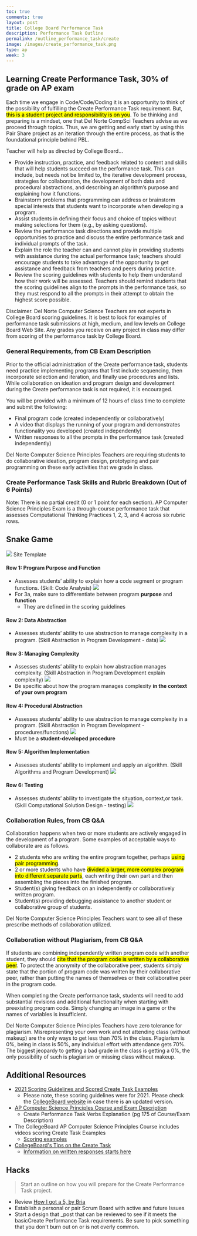 ```yaml
---
toc: true
comments: true
layout: post
title: College Board Performance Task
description: Performance Task Outline
permalink: /outline_performance_task/create
image: /images/create_performance_task.png
type: ap
week: 3
---
```


## Learning Create Performance Task, 30% of grade on AP exam

Each time we engage in Code/Code/Coding it is an opportunity to think of the possibility of fulfilling the Create Performance Task requirement. But, <mark>this is a student project and responsibility is on you</mark>. To be thinking and preparing is a mindset, one that Del Norte CompSci Teachers advise as we proceed through topics. Thus, we are getting and early start by using this Pair Share project as an iteration through the entire process, as that is the foundational principle behind PBL.

Teacher will help as directed by College Board...

- Provide instruction, practice, and feedback related to content and skills that will help students succeed on the performance task. This can include, but needs
  not be limited to, the iterative development process, strategies for collaboration,
  the development of both data and procedural abstractions, and describing an
  algorithm’s purpose and explaining how it functions.
- Brainstorm problems that programming can address or brainstorm special
  interests that students want to incorporate when developing a program.
- Assist students in defining their focus and choice of topics without making
  selections for them (e.g., by asking questions).
- Review the performance task directions and provide multiple opportunities to
  practice and discuss the entire performance task and individual prompts of
  the task.
- Explain the role the teacher can and cannot play in providing students with
  assistance during the actual performance task; teachers should encourage
  students to take advantage of the opportunity to get assistance and feedback from
  teachers and peers during practice.
- Review the scoring guidelines with students to help them understand how their
  work will be assessed. Teachers should remind students that the scoring guidelines
  align to the prompts in the performance task, so they must respond to all the
  prompts in their attempt to obtain the highest score possible.

Disclaimer. Del Norte Computer Science Teachers are not experts in College Board scoring guidelines. It is best to look for examples of performance task submissions at high, medium, and low levels on College Board Web Site. Any grades you receive on any project in class may differ from scoring of the performance task by College Board.

### General Requirements, from CB Exam Description

Prior to the official administration of the Create performance task, students need
practice implementing programs that first include sequencing, then incorporate
selection and iteration, and finally use procedures and lists. While collaboration on ideation and program design and development during the Create performance task is not required, it is encouraged.

You will be provided with a minimum of 12 hours of class time to complete and
submit the following:

- Final program code (created independently or collaboratively)
- A video that displays the running of your program and demonstrates
  functionality you developed (created independently)
- Written responses to all the prompts in the performance task
  (created independently)

Del Norte Computer Science Principles Teachers are requiring students to do collaborative ideation, program design, prototyping and pair programming on these early activities that we grade in class.

### Create Performance Task Skills and Rubric Breakdown (Out of 6 Points)

Note: There is no partial credit (0 or 1 point for each section).
AP Computer Science Principles Exam is a through-course performance task that assesses Computational Thinking Practices 1, 2, 3, and 4 across six rubric rows.

## Snake Game
![]({{site.baseurl}}/images/SNAKE.png)
Site Template


#### Row 1: Program Purpose and Function

- Assesses students’ ability to explain how a code segment or program functions. (Skill: Code Analysis)
  ![]({{site.baseurl}}/images/performance_task_rubric/1.png)
- For 3a, make sure to differentiate between program **purpose** and **function**
  - They are defined in the scoring guidelines

#### Row 2: Data Abstraction

- Assesses students’ ability to use abstraction to manage complexity in a program. (Skill Abstraction in Program Development - data)
  ![]({{site.baseurl}}/images/performance_task_rubric/2.png)

#### Row 3: Managing Complexity

- Assesses students’ ability to explain how abstraction manages complexity. (Skill Abstraction in Program Development explain complexity)
  ![]({{site.baseurl}}/images/performance_task_rubric/3.png)
- Be specific about how the program manages complexity **in the context of your own program**

#### Row 4: Procedural Abstraction

- Assesses students’ ability to use abstraction to manage complexity in a program. (Skill Abstraction in Program Development - procedures/functions)
  ![]({{site.baseurl}}/images/performance_task_rubric/4.png)
- Must be a **student-developed procedure**

#### Row 5: Algorithm Implementation

- Assesses students’ ability to implement and apply an algorithm. (Skill Algorithms and Program Development)
  ![]({{site.baseurl}}/images/performance_task_rubric/5.png)

#### Row 6: Testing

- Assesses students’ ability to investigate the situation, context,or task. (Skill Computational Solution Design - testing)
  ![]({{site.baseurl}}/images/performance_task_rubric/6.png)

### Collaboration Rules, from CB Q&A

Collaboration happens when two or more students are actively engaged in the development of a program. Some examples of acceptable ways to collaborate are as follows.

- 2 students who are writing the entire program together, perhaps <mark>using pair programming</mark>.
- 2 or more students who have <mark>divided a larger, more complex program into different separate parts</mark>, each writing their own part and then assembling the pieces into the finished program.
- Student(s) giving feedback on an independently or collaboratively written program.
- Student(s) providing debugging assistance to another student or collaborative group of students.

Del Norte Computer Science Principles Teachers want to see all of these prescribe methods of collaboration utilized.

### Collaboration without Plagiarism, from CB Q&A

If students are combining independently written program code with another student, they should <mark>cite that the program code is written by a collaborative peer</mark>. To protect the anonymity of the collaborative peer, students simply state that the portion of program code was written by their collaborative peer, rather than putting the names of themselves or their collaborative peer in the program code.

When completing the Create performance task, students will need to add substantial revisions and additional functionality when starting with preexisting program code.
Simply changing an image in a game or the names of variables is insufficient.

Del Norte Computer Science Principles Teachers have zero tolerance for plagiarism. Misrepresenting your own work and not attending class (without makeup) are the only ways to get less than 70% in the class. Plagiarism is 0%, being in class is 50%, any individual effort with attendance gets 70%. The biggest jeopardy to getting a bad grade in the class is getting a 0%, the only possibility of such is plagiarism or missing class without makeup.

## Additional Resources

- [2021 Scoring Guidelines and Scored Create Task Examples](https://apcentral.collegeboard.org/courses/ap-computer-science-principles/exam)
    - Please note, these scoring guidelines were for 2021. Please check the [CollegeBoard website](https://apcentral.collegeboard.org/courses/ap-computer-science-principles/exam) in case there is an updated version.
- [AP Computer Science Principles Course and Exam Description](https://apcentral.collegeboard.org/pdf/ap-computer-science-principles-course-and-exam-description.pdf?course=ap-computer-science-principles)
    - Create Performance Task Verbs Explanation (pg 175 of Course/Exam Description)
- The CollegeBoard AP Computer Science Principles Course includes videos scoring Create Task Examples
    - [Scoring examples](https://youtu.be/SBXawkbfOTI?list=PLoGgviqq4844vbwcKegJgIxSQyVHDzSXT&t=10)
- [CollegeBoard's Tips on the Create Task](https://youtu.be/LfzpMASeNHg)
    - [Information on written responses starts here](https://youtu.be/LfzpMASeNHg?t=801)

## Hacks
> Start an outline on how you will prepare for the Create Performance Task project.
- Review [How I got a 5, by Bria]({{site.baseurl}}/collegeboard/bria)
- Establish a personal or pair Scrum Board with active and future Issues
- Start a design that _post that can be reviewed to see if it meets the basicCreate Performance Task requirements. Be sure to pick something that you don't burn out on or is not overly common.
